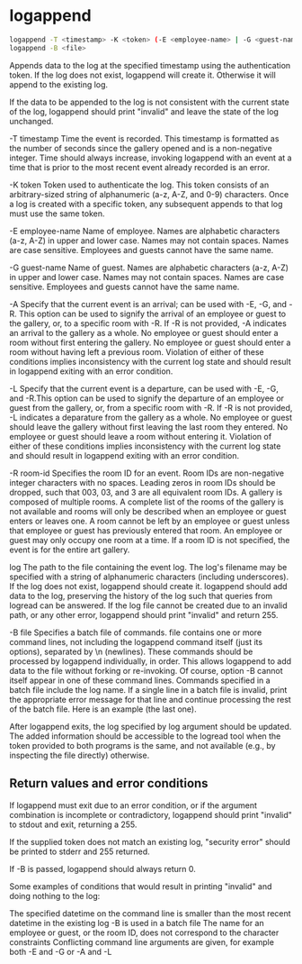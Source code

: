 logappend
=========

```bash
logappend -T <timestamp> -K <token> (-E <employee-name> | -G <guest-name>) (-A | -L) [-R <room-id>] <log>
logappend -B <file>
```

Appends data to the log at the specified timestamp using the authentication token. If the log does not exist, logappend will create it. Otherwise it will append to the existing log.

If the data to be appended to the log is not consistent with the current state of the log, logappend should print "invalid" and leave the state of the log unchanged.

-T timestamp Time the event is recorded. This timestamp is formatted as the number of seconds since the gallery opened and is a non-negative integer. Time should always increase, invoking logappend with an event at a time that is prior to the most recent event already recorded is an error.

-K token Token used to authenticate the log. This token consists of an arbitrary-sized string of alphanumeric (a-z, A-Z, and 0-9) characters. Once a log is created with a specific token, any subsequent appends to that log must use the same token.

-E employee-name Name of employee. Names are alphabetic characters (a-z, A-Z) in upper and lower case. Names may not contain spaces. Names are case sensitive. Employees and guests cannot have the same name.

-G guest-name Name of guest. Names are alphabetic characters (a-z, A-Z) in upper and lower case. Names may not contain spaces. Names are case sensitive. Employees and guests cannot have the same name.

-A Specify that the current event is an arrival; can be used with -E, -G, and -R. This option can be used to signify the arrival of an employee or guest to the gallery, or, to a specific room with -R. If -R is not provided, -A indicates an arrival to the gallery as a whole. No employee or guest should enter a room without first entering the gallery. No employee or guest should enter a room without having left a previous room. Violation of either of these conditions implies inconsistency with the current log state and should result in logappend exiting with an error condition.

-L Specify that the current event is a departure, can be used with -E, -G, and -R.This option can be used to signify the departure of an employee or guest from the gallery, or, from a specific room with -R. If -R is not provided, -L indicates a deparature from the gallery as a whole. No employee or guest should leave the gallery without first leaving the last room they entered. No employee or guest should leave a room without entering it. Violation of either of these conditions implies inconsistency with the current log state and should result in logappend exiting with an error condition.

-R room-id Specifies the room ID for an event. Room IDs are non-negative integer characters with no spaces. Leading zeros in room IDs should be dropped, such that 003, 03, and 3 are all equivalent room IDs. A gallery is composed of multiple rooms. A complete list of the rooms of the gallery is not available and rooms will only be described when an employee or guest enters or leaves one. A room cannot be left by an employee or guest unless that employee or guest has previously entered that room. An employee or guest may only occupy one room at a time. If a room ID is not specified, the event is for the entire art gallery.

log The path to the file containing the event log. The log's filename may be specified with a string of alphanumeric characters (including underscores). If the log does not exist, logappend should create it. logappend should add data to the log, preserving the history of the log such that queries from logread can be answered. If the log file cannot be created due to an invalid path, or any other error, logappend should print "invalid" and return 255.

-B file Specifies a batch file of commands. file contains one or more command lines, not including the logappend command itself (just its options), separated by \n (newlines). These commands should be processed by logappend individually, in order. This allows logappend to add data to the file without forking or re-invoking. Of course, option -B cannot itself appear in one of these command lines. Commands specified in a batch file include the log name. If a single line in a batch file is invalid, print the appropriate error message for that line and continue processing the rest of the batch file. Here is an example (the last one).

After logappend exits, the log specified by log argument should be updated. The added information should be accessible to the logread tool when the token provided to both programs is the same, and not available (e.g., by inspecting the file directly) otherwise.

Return values and error conditions
----------------------------------

If logappend must exit due to an error condition, or if the argument combination is incomplete or contradictory, logappend should print "invalid" to stdout and exit, returning a 255.

If the supplied token does not match an existing log, "security error" should be printed to stderr and 255 returned.

If -B is passed, logappend should always return 0.

Some examples of conditions that would result in printing "invalid" and doing nothing to the log:

The specified datetime on the command line is smaller than the most recent datetime in the existing log
-B is used in a batch file
The name for an employee or guest, or the room ID, does not correspond to the character constraints
Conflicting command line arguments are given, for example both -E and -G or -A and -L